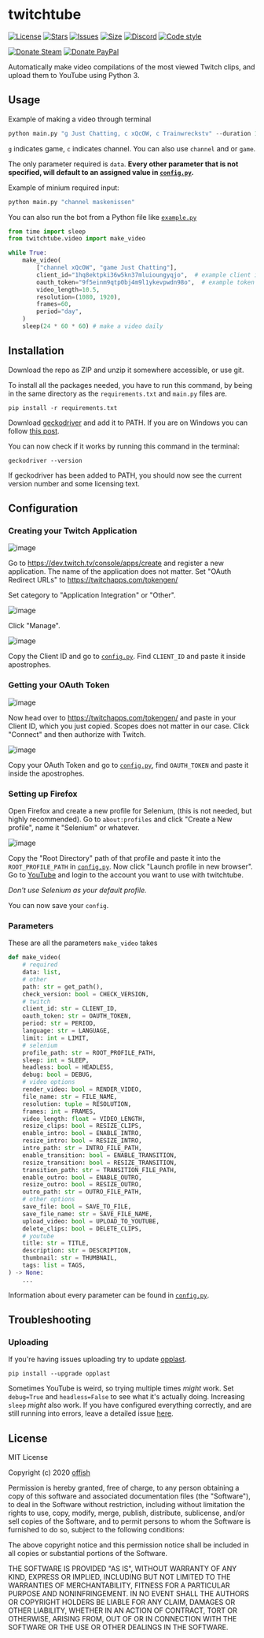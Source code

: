 # twitchtube
[![License](https://img.shields.io/github/license/offish/twitchtube.svg)](https://github.com/offish/twitchtube/blob/master/LICENSE)
[![Stars](https://img.shields.io/github/stars/offish/twitchtube.svg)](https://github.com/offish/twitchtube/stargazers)
[![Issues](https://img.shields.io/github/issues/offish/twitchtube.svg)](https://github.com/offish/twitchtube/issues)
[![Size](https://img.shields.io/github/repo-size/offish/twitchtube.svg)](https://github.com/offish/twitchtube)
[![Discord](https://img.shields.io/discord/467040686982692865?color=7289da&label=Discord&logo=discord)](https://discord.gg/t8nHSvA)
[![Code style](https://img.shields.io/badge/code%20style-black-000000.svg)](https://github.com/psf/black)

[![Donate Steam](https://img.shields.io/badge/donate-steam-green.svg)](https://steamcommunity.com/tradeoffer/new/?partner=293059984&token=0-l_idZR)
[![Donate PayPal](https://img.shields.io/badge/donate-paypal-blue.svg)](https://www.paypal.me/0ffish)

Automatically make video compilations of the most viewed Twitch clips, and upload them to YouTube using Python 3. 

## Usage
Example of making a video through terminal
```python
python main.py "g Just Chatting, c xQcOW, c Trainwreckstv" --duration 10.5 --resolution 1080 1920 --title "Top Just Chatting, xQc and Trainwrecks Twitch Clips Today" --tags "xqc, trainwrecks, twitch clips, xqc twitch, trainwrecks twitch"
```
`g` indicates game, `c` indicates channel. You can also use `channel` and or `game`.

The only parameter required is `data`. **Every other parameter that is not specified, will default to an assigned value in [`config.py`](twitchtube/config.py).**

Example of minium required input:

```python
python main.py "channel maskenissen"
```

You can also run the bot from a Python file like [`example.py`](example.py)
```python
from time import sleep
from twitchtube.video import make_video

while True:
    make_video(
        ["channel xQcOW", "game Just Chatting"],
        client_id="1hq8ektpki36w5kn37mluioungyqjo",  # example client id (fake)
        oauth_token="9f5einm9qtp0bj4m9l1ykevpwdn98o",  # example token (fake)
        video_length=10.5,
        resolution=(1080, 1920),
        frames=60,
        period="day",
    )
    sleep(24 * 60 * 60) # make a video daily
```

## Installation
Download the repo as ZIP and unzip it somewhere accessible, or use git.

To install all the packages needed, you have to run this command, by being in the same directory as the `requirements.txt` and `main.py` files are.

```
pip install -r requirements.txt 
```

Download [geckodriver](https://github.com/mozilla/geckodriver/releases) and add it to PATH. If you are on Windows you can follow [this post](https://softwaretestingboard.com/q2a/2366/how-to-set-geckodriver-into-path-environment-variable).

You can now check if it works by running this command in the terminal:
```text
geckodriver --version
```
If geckodriver has been added to PATH, you should now see the current version number and some licensing text.

## Configuration
### Creating your Twitch Application
![image](https://user-images.githubusercontent.com/30203217/115958371-7e76c880-a507-11eb-8748-7bbc5f497a68.png)

Go to https://dev.twitch.tv/console/apps/create and register a new application.
The name of the application does not matter. Set "OAuth Redirect URLs" to https://twitchapps.com/tokengen/

Set category to "Application Integration" or "Other". 


![image](https://user-images.githubusercontent.com/30203217/115958430-cbf33580-a507-11eb-963e-14a7dccbfd7d.png)

Click "Manage".

![image](https://user-images.githubusercontent.com/30203217/115958485-eb8a5e00-a507-11eb-98f8-c01b4dabd163.png)

Copy the Client ID and go to [`config.py`](twitchtube/config.py). 
Find `CLIENT_ID` and paste it inside apostrophes.

### Getting your OAuth Token
![image](https://user-images.githubusercontent.com/30203217/115958569-402dd900-a508-11eb-8464-676b927acff5.png)

Now head over to https://twitchapps.com/tokengen/ and paste in your Client ID, which you just copied.
Scopes does not matter in our case. Click "Connect" and then authorize with Twitch.

![image](https://user-images.githubusercontent.com/30203217/115958582-5b004d80-a508-11eb-8e29-91669c71e987.png)

Copy your OAuth Token and go to [`config.py`](twitchtube/config.py), find `OAUTH_TOKEN` and paste it inside the apostrophes.

### Setting up Firefox

Open Firefox and create a new profile for Selenium, (this is not needed, but highly recommended). Go to `about:profiles` and click "Create a New profile", name it "Selenium" or whatever. 

![image](https://user-images.githubusercontent.com/30203217/115958696-c0543e80-a508-11eb-9d76-6ef5fd33e889.png)

Copy the "Root Directory" path of that profile and paste it into the `ROOT_PROFILE_PATH` in [`config.py`](twitchtube/config.py). Now click "Launch profile in new browser". Go to [YouTube](https://youtube.com) and login to the account you want to use with twitchtube.


*Don't use Selenium as your default profile.* 

You can now save your `config`.

### Parameters
These are all the parameters `make_video` takes
```python
def make_video(
    # required
    data: list,
    # other
    path: str = get_path(),
    check_version: bool = CHECK_VERSION,
    # twitch
    client_id: str = CLIENT_ID,
    oauth_token: str = OAUTH_TOKEN,
    period: str = PERIOD,
    language: str = LANGUAGE,
    limit: int = LIMIT,
    # selenium
    profile_path: str = ROOT_PROFILE_PATH,
    sleep: int = SLEEP,
    headless: bool = HEADLESS,
    debug: bool = DEBUG,
    # video options
    render_video: bool = RENDER_VIDEO,
    file_name: str = FILE_NAME,
    resolution: tuple = RESOLUTION,
    frames: int = FRAMES,
    video_length: float = VIDEO_LENGTH,
    resize_clips: bool = RESIZE_CLIPS,
    enable_intro: bool = ENABLE_INTRO,
    resize_intro: bool = RESIZE_INTRO,
    intro_path: str = INTRO_FILE_PATH,
    enable_transition: bool = ENABLE_TRANSITION,
    resize_transition: bool = RESIZE_TRANSITION,
    transition_path: str = TRANSITION_FILE_PATH,
    enable_outro: bool = ENABLE_OUTRO,
    resize_outro: bool = RESIZE_OUTRO,
    outro_path: str = OUTRO_FILE_PATH,
    # other options
    save_file: bool = SAVE_TO_FILE,
    save_file_name: str = SAVE_FILE_NAME,
    upload_video: bool = UPLOAD_TO_YOUTUBE,
    delete_clips: bool = DELETE_CLIPS,
    # youtube
    title: str = TITLE,
    description: str = DESCRIPTION,
    thumbnail: str = THUMBNAIL,
    tags: list = TAGS,
) -> None:
    ...
```
Information about every parameter can be found in [`config.py`](twitchtube/config.py).

## Troubleshooting
### Uploading
If you're having issues uploading try to update [opplast](https://github.com/offish/opplast).
```
pip install --upgrade opplast
```
Sometimes YouTube is weird, so trying multiple times *might* work. 
Set `debug=True` and `headless=False` to see what it's actually doing. Increasing `sleep` *might* also work. 
If you have configured everything correctly, and are still running into errors, leave a detailed issue [here](https://github.com/offish/opplast/issues).

## License
MIT License

Copyright (c) 2020 [offish](https://offi.sh)

Permission is hereby granted, free of charge, to any person obtaining a copy
of this software and associated documentation files (the "Software"), to deal
in the Software without restriction, including without limitation the rights
to use, copy, modify, merge, publish, distribute, sublicense, and/or sell
copies of the Software, and to permit persons to whom the Software is
furnished to do so, subject to the following conditions:

The above copyright notice and this permission notice shall be included in all
copies or substantial portions of the Software.

THE SOFTWARE IS PROVIDED "AS IS", WITHOUT WARRANTY OF ANY KIND, EXPRESS OR
IMPLIED, INCLUDING BUT NOT LIMITED TO THE WARRANTIES OF MERCHANTABILITY,
FITNESS FOR A PARTICULAR PURPOSE AND NONINFRINGEMENT. IN NO EVENT SHALL THE
AUTHORS OR COPYRIGHT HOLDERS BE LIABLE FOR ANY CLAIM, DAMAGES OR OTHER
LIABILITY, WHETHER IN AN ACTION OF CONTRACT, TORT OR OTHERWISE, ARISING FROM,
OUT OF OR IN CONNECTION WITH THE SOFTWARE OR THE USE OR OTHER DEALINGS IN THE
SOFTWARE.
